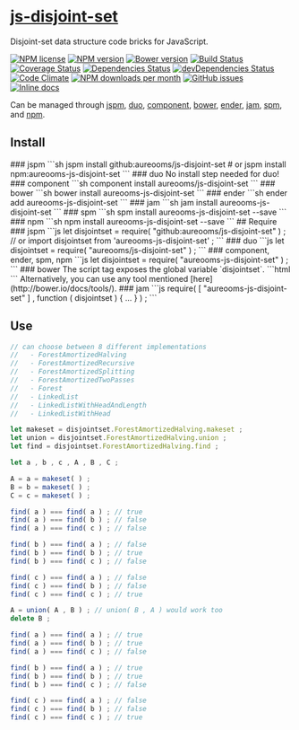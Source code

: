 [js-disjoint-set](http://aureooms.github.io/js-disjoint-set)
==

Disjoint-set data structure code bricks for JavaScript.

[![NPM license](http://img.shields.io/npm/l/aureooms-js-disjoint-set.svg?style=flat)](https://raw.githubusercontent.com/aureooms/js-disjoint-set/master/LICENSE)
[![NPM version](http://img.shields.io/npm/v/aureooms-js-disjoint-set.svg?style=flat)](https://www.npmjs.org/package/aureooms-js-disjoint-set)
[![Bower version](http://img.shields.io/bower/v/aureooms-js-disjoint-set.svg?style=flat)](http://bower.io/search/?q=aureooms-js-disjoint-set)
[![Build Status](http://img.shields.io/travis/aureooms/js-disjoint-set.svg?style=flat)](https://travis-ci.org/aureooms/js-disjoint-set)
[![Coverage Status](http://img.shields.io/coveralls/aureooms/js-disjoint-set.svg?style=flat)](https://coveralls.io/r/aureooms/js-disjoint-set)
[![Dependencies Status](http://img.shields.io/david/aureooms/js-disjoint-set.svg?style=flat)](https://david-dm.org/aureooms/js-disjoint-set#info=dependencies)
[![devDependencies Status](http://img.shields.io/david/dev/aureooms/js-disjoint-set.svg?style=flat)](https://david-dm.org/aureooms/js-disjoint-set#info=devDependencies)
[![Code Climate](http://img.shields.io/codeclimate/github/aureooms/js-disjoint-set.svg?style=flat)](https://codeclimate.com/github/aureooms/js-disjoint-set)
[![NPM downloads per month](http://img.shields.io/npm/dm/aureooms-js-disjoint-set.svg?style=flat)](https://www.npmjs.org/package/aureooms-js-disjoint-set)
[![GitHub issues](http://img.shields.io/github/issues/aureooms/js-disjoint-set.svg?style=flat)](https://github.com/aureooms/js-disjoint-set/issues)
[![Inline docs](http://inch-ci.org/github/aureooms/js-disjoint-set.svg?branch=master&style=shields)](http://inch-ci.org/github/aureooms/js-disjoint-set)

Can be managed through [jspm](https://github.com/jspm/jspm-cli),
[duo](https://github.com/duojs/duo),
[component](https://github.com/componentjs/component),
[bower](https://github.com/bower/bower),
[ender](https://github.com/ender-js/Ender),
[jam](https://github.com/caolan/jam),
[spm](https://github.com/spmjs/spm),
and [npm](https://github.com/npm/npm).
<BLANKLINE>
## Install
<BLANKLINE>
### jspm
```sh
jspm install github:aureooms/js-disjoint-set
# or
jspm install npm:aureooms-js-disjoint-set
```
### duo
No install step needed for duo!
<BLANKLINE>
### component
```sh
component install aureooms/js-disjoint-set
```
<BLANKLINE>
### bower
```sh
bower install aureooms-js-disjoint-set
```
<BLANKLINE>
### ender
```sh
ender add aureooms-js-disjoint-set
```
<BLANKLINE>
### jam
```sh
jam install aureooms-js-disjoint-set
```
<BLANKLINE>
### spm
```sh
spm install aureooms-js-disjoint-set --save
```
<BLANKLINE>
### npm
```sh
npm install aureooms-js-disjoint-set --save
```
<BLANKLINE>
## Require
### jspm
```js
let disjointset = require( "github:aureooms/js-disjoint-set" ) ;
// or
import disjointset from 'aureooms-js-disjoint-set' ;
```
### duo
```js
let disjointset = require( "aureooms/js-disjoint-set" ) ;
```
<BLANKLINE>
### component, ender, spm, npm
```js
let disjointset = require( "aureooms-js-disjoint-set" ) ;
```
<BLANKLINE>
### bower
The script tag exposes the global variable `disjointset`.
```html
<script src="bower_components/aureooms-js-disjoint-set/js/dist/disjoint-set.min.js"></script>
```
Alternatively, you can use any tool mentioned [here](http://bower.io/docs/tools/).
<BLANKLINE>
### jam
```js
require( [ "aureooms-js-disjoint-set" ] , function ( disjointset ) { ... } ) ;
```


## Use

```js
// can choose between 8 different implementations
//   - ForestAmortizedHalving
//   - ForestAmortizedRecursive
//   - ForestAmortizedSplitting
//   - ForestAmortizedTwoPasses
//   - Forest
//   - LinkedList
//   - LinkedListWithHeadAndLength
//   - LinkedListWithHead

let makeset = disjointset.ForestAmortizedHalving.makeset ;
let union = disjointset.ForestAmortizedHalving.union ;
let find = disjointset.ForestAmortizedHalving.find ;

let a , b , c , A , B , C ;

A = a = makeset( ) ;
B = b = makeset( ) ;
C = c = makeset( ) ;

find( a ) === find( a ) ; // true
find( a ) === find( b ) ; // false
find( a ) === find( c ) ; // false

find( b ) === find( a ) ; // false
find( b ) === find( b ) ; // true
find( b ) === find( c ) ; // false

find( c ) === find( a ) ; // false
find( c ) === find( b ) ; // false
find( c ) === find( c ) ; // true

A = union( A , B ) ; // union( B , A ) would work too
delete B ;

find( a ) === find( a ) ; // true
find( a ) === find( b ) ; // true
find( a ) === find( c ) ; // false

find( b ) === find( a ) ; // true
find( b ) === find( b ) ; // true
find( b ) === find( c ) ; // false

find( c ) === find( a ) ; // false
find( c ) === find( b ) ; // false
find( c ) === find( c ) ; // true
```

